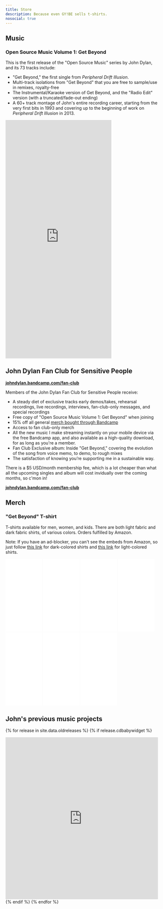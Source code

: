 ```yaml
---
title: Store
description: Because even GY!BE sells t-shirts.
nosocial: true
---
```


## Music

### Open Source Music Volume 1: Get Beyond

This is the first release of the "Open Source Music" series by John Dylan, and its 73 tracks include:

- "Get Beyond," the first single from *Peripheral Drift Illusion*.
- Multi-track isolations from "Get Beyond" that you are free to sample/use in remixes, royalty-free
- The Instrumental/Karaoke version of Get Beyond, and the "Radio Edit" version (with a truncated/fade-out ending)
- A 60+ track montage of John's entire recording career, starting from the very first bits in 1993 and covering up to the beginning of work on *Peripheral Drift Illusion* in 2013.

<iframe style="border: 0; width: 350px; height: 786px;" src="https://bandcamp.com/EmbeddedPlayer/album=2444436466/size=large/bgcol=ffffff/linkcol=0687f5/transparent=true/" seamless><a href="http://johndylan.bandcamp.com/album/open-source-music-volume-1-get-beyond">Open Source Music Volume 1: Get Beyond by John Dylan</a></iframe>

## John Dylan Fan Club for Sensitive People

[**johndylan.bandcamp.com/fan-club**](https://johndylan.bandcamp.com/fan-club)

Members of the John Dylan Fan Club for Sensitive People receive:

- A steady diet of exclusive tracks early demos/takes, rehearsal recordings, live recordings, interviews, fan-club-only messages, and special recordings
- Free copy of "Open Source Music Volume 1: Get Beyond" when joining
- 15% off all general [merch bought through Bandcamp](https://johndylan.bandcamp.com/merch)
- Access to fan club-only merch
- All the new music I make streaming instantly on your mobile device via the free Bandcamp app, and also available as a high-quality download, for as long as you're a member.
- Fan Club Exclusive album: Inside "Get Beyond," covering the evolution of the song from voice memo, to demo, to rough mixes
- The satisfaction of knowing you’re supporting me in a sustainable way.

There is a $5 USD/month membership fee, which is a lot cheaper than what all the upcoming singles and album will cost invidually over the coming months, so c'mon in!

[**johndylan.bandcamp.com/fan-club**](https://johndylan.bandcamp.com/fan-club)

## Merch

### "Get Beyond" T-shirt

T-shirts available for men, women, and kids.
There are both light fabric and dark fabric shirts, of various colors.
Orders fulfilled by Amazon.

Note: If you have an ad-blocker, you can't see the embeds from Amazon, so
just follow [this link](http://amzn.to/2sTL9xL) for dark-colored shirts and
[this link](http://amzn.to/2rA7IDz) for light-colored shirts.

<iframe style="width:120px;height:240px;" marginwidth="0" marginheight="0" scrolling="no" frameborder="0" src="//ws-na.amazon-adsystem.com/widgets/q?ServiceVersion=20070822&OneJS=1&Operation=GetAdHtml&MarketPlace=US&source=ss&ref=as_ss_li_til&ad_type=product_link&tracking_id=terrene-20&marketplace=amazon&region=US&placement=B071KHGMQX&asins=B071KHGMQX&linkId=664e7f7d7964a063f4c20e4527e58f5e&show_border=true&link_opens_in_new_window=true"></iframe>
<iframe style="width:120px;height:240px;" marginwidth="0" marginheight="0" scrolling="no" frameborder="0" src="//ws-na.amazon-adsystem.com/widgets/q?ServiceVersion=20070822&OneJS=1&Operation=GetAdHtml&MarketPlace=US&source=ss&ref=as_ss_li_til&ad_type=product_link&tracking_id=terrene-20&marketplace=amazon&region=US&placement=B071GPKB6M&asins=B071GPKB6M&linkId=81146c90f502ee07bc1a40505d6e79b9&show_border=true&link_opens_in_new_window=true"></iframe>
<iframe style="width:120px;height:240px;" marginwidth="0" marginheight="0" scrolling="no" frameborder="0" src="//ws-na.amazon-adsystem.com/widgets/q?ServiceVersion=20070822&OneJS=1&Operation=GetAdHtml&MarketPlace=US&source=ss&ref=as_ss_li_til&ad_type=product_link&tracking_id=terrene-20&marketplace=amazon&region=US&placement=B0721VMWZ3&asins=B0721VMWZ3&linkId=274447d85642bde130746e14c25a93a6&show_border=true&link_opens_in_new_window=true"></iframe>
<iframe style="width:120px;height:240px;" marginwidth="0" marginheight="0" scrolling="no" frameborder="0" src="//ws-na.amazon-adsystem.com/widgets/q?ServiceVersion=20070822&OneJS=1&Operation=GetAdHtml&MarketPlace=US&source=ss&ref=as_ss_li_til&ad_type=product_link&tracking_id=terrene-20&marketplace=amazon&region=US&placement=B072R1RG2P&asins=B072R1RG2P&linkId=5cd492308df7efaf339b3c75f5c40c8a&show_border=true&link_opens_in_new_window=true"></iframe>
<iframe style="width:120px;height:240px;" marginwidth="0" marginheight="0" scrolling="no" frameborder="0" src="//ws-na.amazon-adsystem.com/widgets/q?ServiceVersion=20070822&OneJS=1&Operation=GetAdHtml&MarketPlace=US&source=ss&ref=as_ss_li_til&ad_type=product_link&tracking_id=terrene-20&marketplace=amazon&region=US&placement=B071XFFM2W&asins=B071XFFM2W&linkId=a0ab58d7eaf1774fe1d681a823c8c1bc&show_border=true&link_opens_in_new_window=true"></iframe>
<iframe style="width:120px;height:240px;" marginwidth="0" marginheight="0" scrolling="no" frameborder="0" src="//ws-na.amazon-adsystem.com/widgets/q?ServiceVersion=20070822&OneJS=1&Operation=GetAdHtml&MarketPlace=US&source=ss&ref=as_ss_li_til&ad_type=product_link&tracking_id=terrene-20&marketplace=amazon&region=US&placement=B072R2Z1VJ&asins=B072R2Z1VJ&linkId=79d607640a411c179ffe093ef2c70cea&show_border=true&link_opens_in_new_window=true"></iframe>
<iframe style="width:120px;height:240px;" marginwidth="0" marginheight="0" scrolling="no" frameborder="0" src="//ws-na.amazon-adsystem.com/widgets/q?ServiceVersion=20070822&OneJS=1&Operation=GetAdHtml&MarketPlace=US&source=ss&ref=as_ss_li_til&ad_type=product_link&tracking_id=terrene-20&marketplace=amazon&region=US&placement=B071GX4G8S&asins=B071GX4G8S&linkId=219ac8b53fafb914d99b22e565be5092&show_border=true&link_opens_in_new_window=true"></iframe>

## John's previous music projects

{% for release in site.data.oldreleases %}
{% if release.cdbabywidget %}<div style="max-width:600px;max-height:645px;min-width:180px;"><div style="position: relative;height: 0;overflow: hidden;padding-bottom:100%;padding-top:30px;"><iframe name="square" style="position:absolute;top:0px;left:0px;width:100%;height:100%;border:0px;" src="http://widget.cdbaby.com/{{ release.cdbabywidget }}/square/light/opaque"></iframe></div></div>{% endif %}
{% endfor %}
